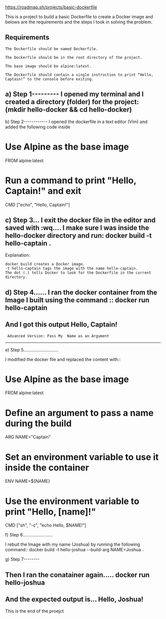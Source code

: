 https://roadmap.sh/projects/basic-dockerfile


This is a project to build a basic Dockerfile to create a Docker image and belows are the requirements and the steps I took in solving the problem.

Requirements
--------------------
    The Dockerfile should be named Dockerfile.

    The Dockerfile should be in the root directory of the project.

    The base image should be alpine:latest.

    The Dockerfile should contain a single instruction to print “Hello, Captain!” to the console before exiting.

a) Step 1---------
I opened my  terminal and I created a directory (folder) for the project:
     (mkdir hello-docker && cd hello-docker)
------------------------------------------------

b) Step 2------------
I opened the dockerfile in a text editor (Vim) and added the following code inside

  # Use Alpine as the base image
FROM alpine:latest

# Run a command to print "Hello, Captain!" and exit
CMD ["echo", "Hello, Captain!"]

c) Step 3...
I exit the docker file in the editor and saved with :wq....
I make sure I was  inside the hello-docker directory and run:
  docker build -t hello-captain .
-------------------------------------
Explanation:

    docker build creates a Docker image.
    -t hello-captain tags the image with the name hello-captain.
    The dot (.) tells Docker to look for the Dockerfile in the current directory.
 
d) Step 4......
I ran the docker container from the Image I built using the command ::
    docker run hello-captain
---------------------------------------------
 And I got this output
   Hello, Captain!
-------------------------

     Advanced Version: Pass My  Name as an Argument
-------------------------------------------------------

e) Step 5............................

I modified the docker file and replaced the content with::
# Use Alpine as the base image
FROM alpine:latest

# Define an argument to pass a name during the build
ARG NAME="Captain"

# Set an environment variable to use it inside the container
ENV NAME=${NAME}

# Use the environment variable to print "Hello, [name]!"
CMD ["sh", "-c", "echo Hello, $NAME!"]

f) Step 6........................

I rebuit the Image with my name (Joshua) by running the following command::
docker build -t hello-joshua --build-arg NAME=Joshua .

g) Step 7-------- 

Then I ran the conatainer again.....
  docker run hello-joshua
--------------------

And the expected output is...
Hello, Joshua!
--------------

This is the end of the proejct

